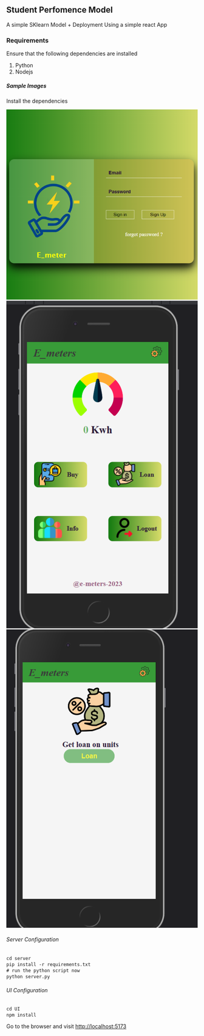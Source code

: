 ## Student Perfomence Model

A simple SKlearn Model + Deployment Using a simple react App


### Requirements

Ensure that the following dependencies are installed

1. Python
2. Nodejs

##### Sample Images

Install the dependencies


![Alt landing screen ](https://github.com/yosiaLukumai/E-meters/blob/master/Snaps/Landing.png)
  ![Alt Buy screen ](https://github.com/yosiaLukumai/E-meters/blob/master/Snaps/Units.png)
  ![Alt Loan_screen](https://github.com/yosiaLukumai/E-meters/blob/master/Snaps/loan.png)

###### Server Configuration

```
cd server
pip install -r requirements.txt
# run the python script now
python server.py
```

###### UI Configuration

```
cd UI
npm install
```

Go to the browser and visit [http://localhost:5173]()
